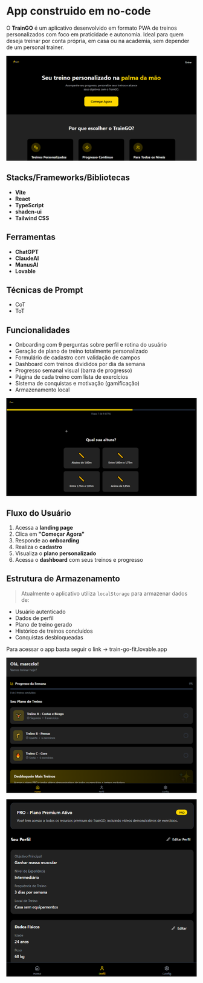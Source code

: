 # App construido em no-code

O **TrainGO** é um aplicativo desenvolvido em formato PWA de treinos personalizados com foco em praticidade e autonomia. Ideal para quem deseja treinar por conta própria, em casa ou na academia, sem depender de um personal trainer.



![image alt](https://github.com/marceloholanda/app-train-go-fit/blob/6efed58ece589478d19e42fa5220e3fd375ac954/onboarding.png)



##  Stacks/Frameworks/Bibliotecas

- **Vite** 
- **React**
- **TypeScript** 
- **shadcn-ui** 
- **Tailwind CSS**

##  Ferramentas
- **ChatGPT**
- **ClaudeAI**
- **ManusAI**
- **Lovable**

##  Técnicas de Prompt

- CoT
- ToT

## Funcionalidades

- Onboarding com 9 perguntas sobre perfil e rotina do usuário
- Geração de plano de treino totalmente personalizado
- Formulário de cadastro com validação de campos
- Dashboard com treinos divididos por dia da semana
- Progresso semanal visual (barra de progresso)
- Página de cada treino com lista de exercícios
- Sistema de conquistas e motivação (gamificação)
- Armazenamento local 

![image alt](https://github.com/marceloholanda/app-train-go-fit/blob/6efed58ece589478d19e42fa5220e3fd375ac954/onboarding2.png)

## Fluxo do Usuário

1. Acessa a **landing page**
2. Clica em **"Começar Agora"**
3. Responde ao **onboarding**
4. Realiza o **cadastro**
5. Visualiza o **plano personalizado**
6. Acessa o **dashboard** com seus treinos e progresso

## Estrutura de Armazenamento

> Atualmente o aplicativo utiliza `localStorage` para armazenar dados de:

- Usuário autenticado
- Dados de perfil
- Plano de treino gerado
- Histórico de treinos concluídos
- Conquistas desbloqueadas

Para acessar o app basta seguir o link -> train-go-fit.lovable.app

![image alt](https://github.com/marceloholanda/app-train-go-fit/blob/6efed58ece589478d19e42fa5220e3fd375ac954/dashboard.png)

![image alt](https://github.com/marceloholanda/app-train-go-fit/blob/6efed58ece589478d19e42fa5220e3fd375ac954/settings.png)
